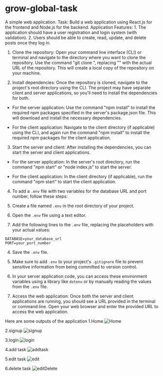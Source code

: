# grow-global-task
A simple web application. Task: Build a web application using React.js for the frontend and Node.js for the backend. Application Features: 1. The application should have a user registration and login system (with validation). 2. Users should be able to create, read, update, and delete posts once they log in. 


1. Clone the repository: Open your command line interface (CLI) or terminal and navigate to the directory where you want to clone the repository. Use the command "git clone <git url>", replacing "<git url>" with the actual URL of the repository. This will create a local copy of the repository on your machine.

2. Install dependencies: Once the repository is cloned, navigate to the project's root directory using the CLI. The project may have separate client and server applications, so you'll need to install the dependencies for both.

- For the server application: Use the command "npm install" to install the required npm packages specified in the server's package.json file. This will download and install the necessary dependencies.

- For the client application: Navigate to the client directory (if applicable) using the CLI, and again run the command "npm install" to install the required npm packages for the client application.

3. Start the server and client: After installing the dependencies, you can start the server and client applications.

- For the server application: In the server's root directory, run the command "npm start" or "node index.js" to start the server.

- For the client application: In the client directory (if applicable), run the command "npm start" to start the client application.

4. To add a `.env` file with two variables for the database URL and port number, follow these steps:

  1. Create a file named `.env` in the root directory of your project.

  2. Open the `.env` file using a text editor.

  3. Add the following lines to the `.env` file, replacing the placeholders with your actual values:

  ```
  DATABASE=your_database_url
  PORT=your_port_number
  ```

  4. Save the `.env` file.

  5. Make sure to add `.env` to your project's `.gitignore` file to prevent sensitive information from being committed to version control.

  6. In your server application code, you can access these environment variables using a library like `dotenv` or by manually reading the values from the `.env` file.



4. Access the web application: Once both the server and client applications are running, you should see a URL provided in the terminal or command line. Open your web browser and enter the provided URL to access the web application.

Here are some outputs of the application
1.Home
![Home](https://github.com/EU1182053/grow-global-task/assets/65112935/451af78f-3eae-4959-a38e-abcc0774570e)

2.signup
![signup](https://github.com/EU1182053/grow-global-task/assets/65112935/b217b161-90f8-4597-8c2f-b2a09f303606)


3.login
![login](https://github.com/EU1182053/grow-global-task/assets/65112935/b8c5da7e-ffc5-4344-b1e7-8804cd095194)

4.add task
![addtask](https://github.com/EU1182053/grow-global-task/assets/65112935/abcea851-0fcc-482a-af63-56e2a2d364a7)


5.edit task
![edit](https://github.com/EU1182053/grow-global-task/assets/65112935/a0be34b5-99c3-4c58-881d-6ef775315b42)

6.delete task
![editDelete](https://github.com/EU1182053/grow-global-task/assets/65112935/53d365bc-80c4-4420-9cf9-6bcdeeb820cb)



